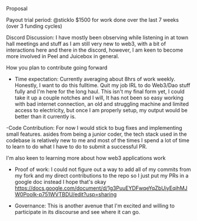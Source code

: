 Proposal 

Payout trial period: @sticklo $1500 for work done over the last 7 weeks (over 3 funding cycles)

Discord Discussion: I have mostly been observing while listening in at town hall meetings and stuff as I am still very new to web3, with a bit of interactions here and there in the discord, however, I am keen to become more involved in Peel and Juicebox in general.

How you plan to contribute going forward

- Time expectation: Currently averaging about 8hrs of work weekly.  Honestly, I want to do this fulltime. Quit my job IRL to do Web3/Dao stuff fully and I'm here for the long haul.  This isn't my final form yet, I could take it up a couple notches and I will, It has not been so easy working with bad internet connection, an old and struggling machine and  limited access to electricity, but once I am properly setup, my output would be better than it currently is. 


-Code Contribution: For now I  would stick to bug fixes and implementing small features. asides from being a junior coder, the tech stack used in the codebase is relatively new to me and most of the times I spend a lot of time to learn to do what I have to do to submit a successful PR.

I'm also keen to learning more about how web3 applications work

- Proof of work: I could not figure out a way to add all of my commits from my fork and my direct contributions to the repo so I just put my PRs in a google doc instead I hope that's okay  https://docs.google.com/document/d/1g3PuuEYDFwqeYqZbUiyEqihMJW0Poolk-p751WVTBDU/edit?usp=sharing

- Governance: This is another avenue that I'm excited and willing  to participate in its discourse and see where it can go.
